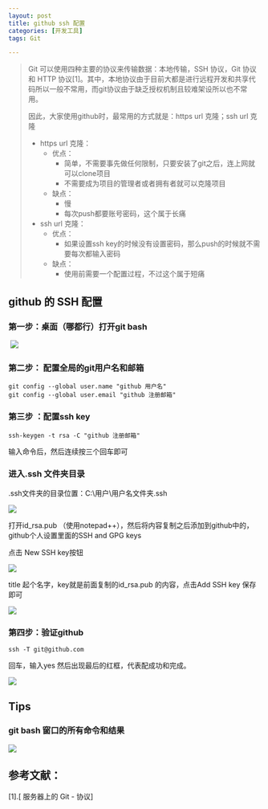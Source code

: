 ```yaml
---
layout: post
title: github ssh 配置
categories: [开发工具]
tags: Git

---
```


> Git 可以使用四种主要的协议来传输数据：本地传输，SSH 协议，Git 协议和 HTTP 协议[1]。其中，本地协议由于目前大都是进行远程开发和共享代码所以一般不常用，而git协议由于缺乏授权机制且较难架设所以也不常用。
>
> 因此，大家使用github时，最常用的方式就是：https url 克隆；ssh url 克隆
>
> - https url 克隆：
>   - 优点：
>     - 简单，不需要事先做任何限制，只要安装了git之后，连上网就可以clone项目
>     - 不需要成为项目的管理者或者拥有者就可以克隆项目
>   - 缺点：
>     - 慢
>     - 每次push都要账号密码，这个属于长痛
> - ssh url 克隆：
>   - 优点：
>     - 如果设置ssh key的时候没有设置密码，那么push的时候就不需要每次都输入密码
>   - 缺点：
>     - 使用前需要一个配置过程，不过这个属于短痛

## github 的 SSH 配置

### 第一步：桌面（哪都行）打开git bash

​	![](https://ws1.sinaimg.cn/large/9cd40bd3gy1g6nvgv7d1bj20ds0eqdlc.jpg)

### 第二步：  配置全局的git用户名和邮箱

```properties
git config --global user.name "github 用户名"
git config --global user.email "github 注册邮箱" 
```

### 第三步 ：配置ssh key

```properties
ssh-keygen -t rsa -C "github 注册邮箱"
```

输入命令后，然后连续按三个回车即可

### 进入.ssh 文件夹目录

.ssh文件夹的目录位置：C:\用户\用户名文件夹\.ssh

![](https://ws1.sinaimg.cn/large/9cd40bd3gy1g6nvpdqb09j20hp05jt8y.jpg)

打开id_rsa.pub （使用notepad++），然后将内容复制之后添加到github中的，github个人设置里面的SSH and GPG keys

点击 New SSH key按钮

![](https://ws1.sinaimg.cn/large/9cd40bd3gy1g6pqwsobyjj20ug09cq3m.jpg)

title 起个名字，key就是前面复制的id_rsa.pub 的内容，点击Add SSH key 保存即可

![](https://ws1.sinaimg.cn/large/9cd40bd3gy1g6pqwxfl91j20x10czq3g.jpg)

### 第四步：验证github

```
ssh -T git@github.com
```

回车，输入yes 然后出现最后的红框，代表配成功和完成。

![](https://ws1.sinaimg.cn/large/9cd40bd3gy1g6pqwytqxfj20pt06374p.jpg)

## Tips 

### git bash 窗口的所有命令和结果

![](https://ws1.sinaimg.cn/large/9cd40bd3gy1g6nvnjclb8j20qw0o1tav.jpg)

## 参考文献：

[1].[ 服务器上的 Git - 协议]